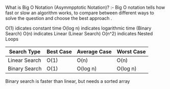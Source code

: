 What is Big O Notation (Asymmpptotic Notation)? :- 
Big O notation tells how fast or slow an algorithm works,
to compare between different ways to solve the question and 
choose the best approach .

O(1) idicates constant time
O(log n) indicates logarithmic time (Binary Search)
O(n) indicates Linear (Linear Search)
O(n^2) indicates Nested Loops

| Search Type   | Best Case | Average Case | Worst Case |
| ------------- | --------- | ------------ | ---------- |
| Linear Search | O(1)      | O(n)         | O(n)       |
| Binary Search | O(1)      | O(log n)     | O(log n)   |

Binary search is faster than linear, but needs a sorted array
